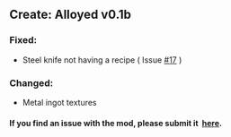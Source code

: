 ## Create: Alloyed v0.1b <br/> 
### Fixed: <br/> 
- Steel knife not having a recipe ( Issue <a href="https://github.com/MythrilBagels/Create-Alloyed/issues/17">#17</a> ) <br/> 
### Changed: <br/> 
- Metal ingot textures <br/> 
#### If you find an issue with the mod, please submit it &nbsp;<a href="https://github.com/MythrilBagels/Create-Alloyed/issues" rel="nofollow">here</a>.